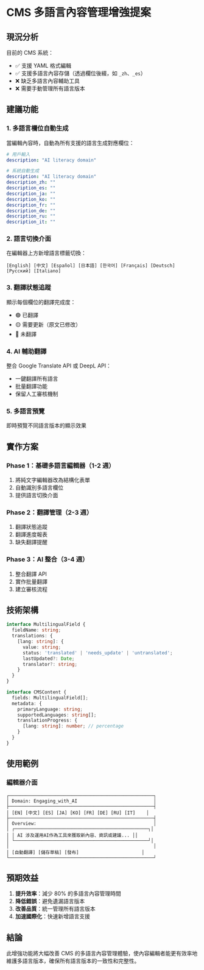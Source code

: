 # CMS 多語言內容管理增強提案

## 現況分析

目前的 CMS 系統：
- ✅ 支援 YAML 格式編輯
- ✅ 支援多語言內容存儲（透過欄位後綴，如 `_zh`、`_es`）
- ❌ 缺乏多語言內容輔助工具
- ❌ 需要手動管理所有語言版本

## 建議功能

### 1. 多語言欄位自動生成
當編輯內容時，自動為所有支援的語言生成對應欄位：

```yaml
# 用戶輸入
description: "AI literacy domain"

# 系統自動生成
description: "AI literacy domain"
description_zh: ""
description_es: ""
description_ja: ""
description_ko: ""
description_fr: ""
description_de: ""
description_ru: ""
description_it: ""
```

### 2. 語言切換介面
在編輯器上方新增語言標籤切換：
```
[English] [中文] [Español] [日本語] [한국어] [Français] [Deutsch] [Русский] [Italiano]
```

### 3. 翻譯狀態追蹤
顯示每個欄位的翻譯完成度：
- 🟢 已翻譯
- 🟡 需要更新（原文已修改）
- 🔴 未翻譯

### 4. AI 輔助翻譯
整合 Google Translate API 或 DeepL API：
- 一鍵翻譯所有語言
- 批量翻譯功能
- 保留人工審核機制

### 5. 多語言預覽
即時預覽不同語言版本的顯示效果

## 實作方案

### Phase 1：基礎多語言編輯器（1-2 週）
1. 將純文字編輯器改為結構化表單
2. 自動識別多語言欄位
3. 提供語言切換介面

### Phase 2：翻譯管理（2-3 週）
1. 翻譯狀態追蹤
2. 翻譯進度報表
3. 缺失翻譯提醒

### Phase 3：AI 整合（3-4 週）
1. 整合翻譯 API
2. 實作批量翻譯
3. 建立審核流程

## 技術架構

```typescript
interface MultilingualField {
  fieldName: string;
  translations: {
    [lang: string]: {
      value: string;
      status: 'translated' | 'needs_update' | 'untranslated';
      lastUpdated?: Date;
      translator?: string;
    }
  }
}

interface CMSContent {
  fields: MultilingualField[];
  metadata: {
    primaryLanguage: string;
    supportedLanguages: string[];
    translationProgress: {
      [lang: string]: number; // percentage
    }
  }
}
```

## 使用範例

### 編輯器介面
```
┌─────────────────────────────────────────────────────┐
│ Domain: Engaging_with_AI                            │
├─────────────────────────────────────────────────────┤
│ [EN] [中文] [ES] [JA] [KO] [FR] [DE] [RU] [IT]    │
├─────────────────────────────────────────────────────┤
│ Overview:                                           │
│ ┌─────────────────────────────────────────────────┐│
│ │ AI 涉及運用AI作為工具來獲取新內容、資訊或建議... ││
│ └─────────────────────────────────────────────────┘│
│                                                     │
│ [自動翻譯] [儲存草稿] [發布]                       │
└─────────────────────────────────────────────────────┘
```

## 預期效益

1. **提升效率**：減少 80% 的多語言內容管理時間
2. **降低錯誤**：避免遺漏語言版本
3. **改善品質**：統一管理所有語言版本
4. **加速國際化**：快速新增語言支援

## 結論

此增強功能將大幅改善 CMS 的多語言內容管理體驗，使內容編輯者能更有效率地維護多語言版本，確保所有語言版本的一致性和完整性。